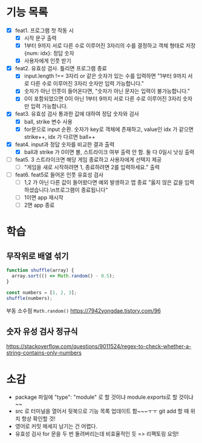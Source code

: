 # 기능 목록

- [x] feat1. 프로그램 첫 작동 시
  - [x] 시작 문구 출력
  - [x] 1부터 9까지 서로 다른 수로 이루어진 3자리의 수를 결정하고 객체 형태로 저장 {num: idx}: 정답 숫자
  - [x] 사용자에게 인풋 받기
- [x] feat2. 유효성 검사. 틀리면 프로그램 종료
  - [x] input.length !== 3자리 or 같은 숫자가 있는 수를 입력하면 "1부터 9까지 서로 다른 수로 이루어진 3자리 숫자만 입력 가능합니다."
  - [x] 숫자가 아닌 인풋이 들어온다면, "숫자가 아닌 문자는 입력이 불가능합니다."
  - [x] 0이 포함되었으면 0이 아닌 1부터 9까지 서로 다른 수로 이루어진 3자리 숫자만 입력 가능합니다.
- [x] feat3. 유효성 검사 통과한 값에 대하여 정답 숫자와 검사
  - [x] ball, strike 변수 사용
  - [x] for문으로 input 순환. 숫자가 key로 객체에 존재하고, value인 idx 가 같으면 strike++, idx 가 다르면 ball++
- [x] feat4. input과 정답 숫자를 비교한 결과 출력
  - [x] ball과 strike 가 0이면 볼, 스트라이크 여부 출력 안 함. 둘 다 0일시 낫싱 출력
- [ ] feat5. 3 스트라이크면 해당 게임 종료하고 사용자에게 선택지 제공
  - [ ] "게임을 새로 시작하려면 1, 종료하려면 2를 입력하세요." 출력
- [ ] feat6. feat5로 들어온 인풋 유효성 검사
  - [ ] 1,2 가 아닌 다른 값이 들어왔다면 예외 발생하고 앱 종료 "옳지 않은 값을 입력하셨습니다.\n프로그램이 종료됩니다"
  - [ ] 1이면 app 재시작
  - [ ] 2면 app 종료

# 학습

## 무작위로 배열 섞기

```javascript
function shuffle(array) {
  array.sort(() => Math.random() - 0.5);
}

const numbers = [1, 2, 3];
shuffle(numbers);
```

부동 소수점 `Math.random()`
https://7942yongdae.tistory.com/96

## 숫자 유성 검사 정규식

https://stackoverflow.com/questions/9011524/regex-to-check-whether-a-string-contains-only-numbers

# 소감

- package 파일에 "type": "module" 로 할 것이냐 module.exports로 할 것이냐~~
- src 로 터미널을 열어서 뒷북으로 기능 목록 업데이트 함~~~ㅜㅜ git add 할 때 위치 항상 확인할 것!
- 영어로 커밋 메세지 남기는 건 어렵다.
- 유효성 검사 for 문을 두 번 돌려버리는데 비효율적인 듯 => 리팩토링 요망!
